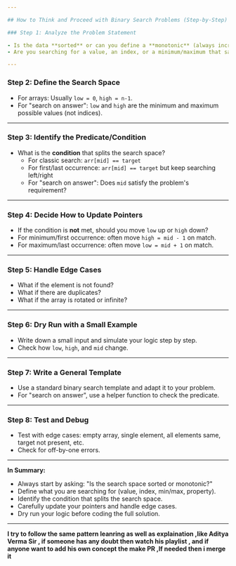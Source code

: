 ```yaml
---

## How to Think and Proceed with Binary Search Problems (Step-by-Step)

### Step 1: Analyze the Problem Statement

- Is the data **sorted** or can you define a **monotonic** (always increasing/decreasing) search space?
- Are you searching for a value, an index, or a minimum/maximum that satisfies a condition?

---
```


### Step 2: Define the Search Space

- For arrays: Usually `low = 0`, `high = n-1`.
- For "search on answer": `low` and `high` are the minimum and maximum possible values (not indices).

---

### Step 3: Identify the Predicate/Condition

- What is the **condition** that splits the search space?
    - For classic search: `arr[mid] == target`
    - For first/last occurrence: `arr[mid] == target` but keep searching left/right
    - For "search on answer": Does `mid` satisfy the problem's requirement?

---

### Step 4: Decide How to Update Pointers

- If the condition is **not** met, should you move `low` up or `high` down?
- For minimum/first occurrence: often move `high = mid - 1` on match.
- For maximum/last occurrence: often move `low = mid + 1` on match.

---

### Step 5: Handle Edge Cases

- What if the element is not found?
- What if there are duplicates?
- What if the array is rotated or infinite?

---

### Step 6: Dry Run with a Small Example

- Write down a small input and simulate your logic step by step.
- Check how `low`, `high`, and `mid` change.

---

### Step 7: Write a General Template

- Use a standard binary search template and adapt it to your problem.
- For "search on answer", use a helper function to check the predicate.

---

### Step 8: Test and Debug

- Test with edge cases: empty array, single element, all elements same, target not present, etc.
- Check for off-by-one errors.

---

**In Summary:**  
- Always start by asking: "Is the search space sorted or monotonic?"
- Define what you are searching for (value, index, min/max, property).
- Identify the condition that splits the search space.
- Carefully update your pointers and handle edge cases.
- Dry run your logic before coding the full solution.

---

**I try to follow the same pattern leanring as well as explaination ,like Aditya Verma Sir , if someone has any doubt then watch his playlist , and if anyone want to add his own concept the make PR ,If needed then i merge it**
